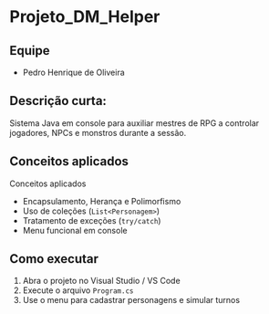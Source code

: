 # Projeto_DM_Helper

## Equipe
- Pedro Henrique de Oliveira

## Descrição curta: 
Sistema Java em console para auxiliar mestres de RPG a controlar jogadores, NPCs e monstros durante a sessão.

## Conceitos aplicados
Conceitos aplicados
- Encapsulamento, Herança e Polimorfismo  
- Uso de coleções (`List<Personagem>`)  
- Tratamento de exceções (`try/catch`)  
- Menu funcional em console

## Como executar
1. Abra o projeto no Visual Studio / VS Code  
2. Execute o arquivo `Program.cs`  
3. Use o menu para cadastrar personagens e simular turnos
